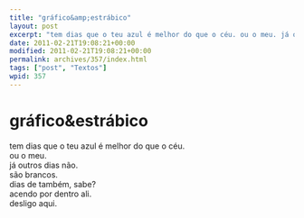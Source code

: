 ```yaml
---
title: "gráfico&amp;estrábico"
layout: post
excerpt: "tem dias que o teu azul é melhor do que o céu. ou o meu. já outros dias não. são brancos. dias de também, sabe? acendo por dentro ali. desligo aqui."
date: 2011-02-21T19:08:21+00:00
modified: 2011-02-21T19:08:21+00:00
permalink: archives/357/index.html
tags: ["post", "Textos"]
wpid: 357
---
```


# gráfico&estrábico

tem dias que o teu azul é melhor do que o céu.  
ou o meu.  
já outros dias não.  
são brancos.  
dias de também, sabe?  
acendo por dentro ali.  
desligo aqui.